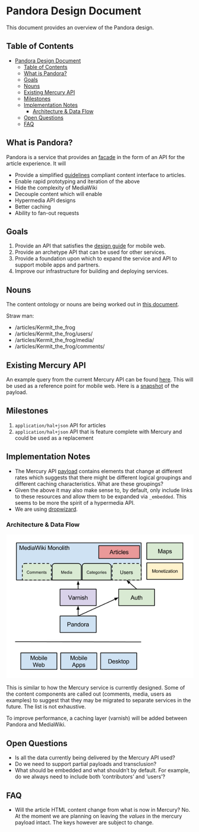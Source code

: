 # Pandora Design Document

This document provides an overview of the Pandora design. 

## Table of Contents

- [Pandora Design Document](#pandora-design-document)
    - [Table of Contents](#table-of-contents)
    - [What is Pandora?](#what-is-pandora)
    - [Goals](#goals)
    - [Nouns](#nouns)
    - [Existing Mercury API](#existing-mercury-api)
    - [Milestones](#milestones)
    - [Implementation Notes](#implementation-notes)
        - [Architecture & Data Flow](#architecture--data-flow)
    - [Open Questions](#open-questions)
    - [FAQ](#faq)

## What is Pandora?

Pandora is a service that provides an
[facade](http://en.wikipedia.org/wiki/Facade_pattern) in the form of an API for
the article experience. It will

 * Provide a simplified
	 [guidelines](https://github.com/Wikia/guidelines/tree/master/APIDesign)
	 compliant content interface to articles.
 * Enable rapid prototyping and iteration of the above
 * Hide the complexity of MediaWiki
 * Decouple content which will enable
  * Hypermedia API designs
  * Better caching
  * Ability to fan-out requests


## Goals

 1. Provide an API that satisfies the [design
    guide](https://github.com/Wikia/guidelines/tree/master/APIDesign) for mobile
    web.
 2. Provide an archetype API that can be used for other services.
 3. Provide a foundation upon which to expand the service and API to support
    mobile apps and partners.
 4. Improve our infrastructure for building and deploying services.

## Nouns

The content ontology or nouns are being worked out in [this
document](https://docs.google.com/document/d/1N_AFFmdzmjtzTK8g4LOcrC7RdEi9bXy_j-UyihKssTs/edit?usp=sharing).

Straw man:

 * /articles/Kermit_the_frog
 * /articles/Kermit_the_frog/users/
 * /articles/Kermit_the_frog/media/
 * /articles/Kermit_the_frog/comments/

## Existing Mercury API

An example query from the current Mercury API can be found
[here](http://muppet.wikia.com/api/v1/Mercury/Article?title=Kermit%20the%20Frog).
This will be used as a reference point for mobile web. Here is a
[snapshot](https://gist.github.com/drsnyder/db9649bc0fa2daa2f41e) of the
payload.

## Milestones

 1. `application/hal+json` API for articles
 2. `application/hal+json` API that is feature complete with Mercury and could be
   used as a replacement


## Implementation Notes

 * The Mercury API
   [payload](http://muppet.wikia.com/api/v1/Mercury/Article?title=Kermit%20the%20Frog)
	 contains elements that change at different rates which suggests that there might
	 be different logical groupings and different caching characteristics. What
	 are these groupings?
 * Given the above it may also make sense to, by default, only include links to
	 these resources and allow them to be expanded via `_embedded`. This seems to
	 be more the spirit of a hypermedia API.
 * We are using [dropwizard](http://dropwizard.io/).

### Architecture & Data Flow

![Pandora Architecture](assets/pandora-arch.png)

This is similar to how the Mercury service is currently designed. Some of the
content components are called out (comments, media, users as examples) to
suggest that they may be migrated to separate services in the future. The list
is not exhaustive.

To improve performance, a caching layer (varnish) will be added between Pandora
and MediaWiki.

## Open Questions

 * Is all the data currently being delivered by the Mercury API used?
 * Do we need to support partial payloads and transclusion?
 * What should be embedded and what shouldn’t by default. For example, do we
	 always need to include both ‘contributors’ and ‘users’?

## FAQ

 * Will the article HTML content change from what is now in Mercury?
   No. At the moment we are planning on leaving the *values* in the mercury
	 payload intact. The keys however are subject to change.

